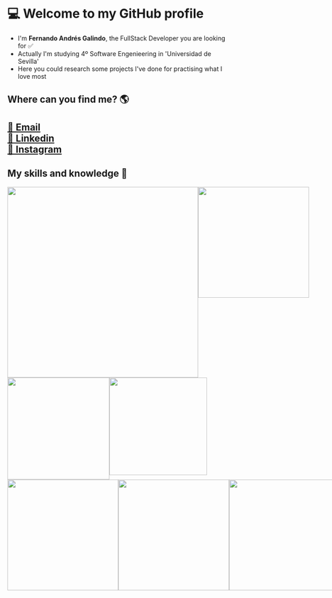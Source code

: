 <body>
<h1>💻 Welcome to my GitHub profile </h1>
<ul>
  <li> I'm <strong>Fernando Andrés Galindo</strong>, the FullStack Developer you are looking for ✅</li>
  <li> Actually I'm studying 4º Software Engenieering in 'Universidad de Sevilla' </li>
  <li> Here you could research some projects I've done for practising what I love most </li>
</ul>
<h2> Where can you find me? 🌎 <h2>
  <a href="mailto:fernando.andres.dev@gmail.com" target="_blank">📩 Email</a> <br>
  <a href="https://www.linkedin.com/in/fernando-andr%C3%A9s-dev/" target="_blank">💼 Linkedin</a> <br>
  <a href="https://www.instagram.com/nendanfito/?hl=es" target=_blank>📸 Instagram</a>
  <h2> My skills and knowledge 🧠 </h2>
  
  <div style="display:flex"> 
    <img width="430px" src="https://www.applinet.es/wp-content/uploads/2014/08/HTML5_CSS_JavaScript.png"/> 
    <img width="250px" src="https://img.icons8.com/color/480/mongodb.png"/></div>
  <div style="display:flex">
    <img width="230px" src="https://img.icons8.com/color/480/graphql.png"/>
    <img width="220px" src="https://judithcristina.github.io/My-portfolio/img/iconos/git.png"/>
  </div>
  <div style="display:flex">
    <img width="250px" src="https://upload.wikimedia.org/wikipedia/commons/thumb/a/a7/React-icon.svg/640px-React-icon.svg.png"/>
    <img width="250px" src="https://www.isnotdown.com/assets/pics/spring.png"/> 
    <img width="250px" src="https://elblogdecodigo.files.wordpress.com/2014/12/java_logo.png"/></div>
</body>
  

